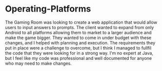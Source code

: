 # Operating-Platforms

The Gaming Room was looking to create a web application that would allow users to input answers to prompts. The client wanted to expand from only Android to all platforms
allowing them to market to a larger audience and make the game bigger. They wanted to come in under budget with these changes, and I helped with planning and execution. The
requirements they put in place were a challenge to overcome, but I think I managed to fullfil the code that they were looking for in a strong way. I'm no expert at Java, but
I feel like my code was professional and well documented for anyone who may need to make changes.


